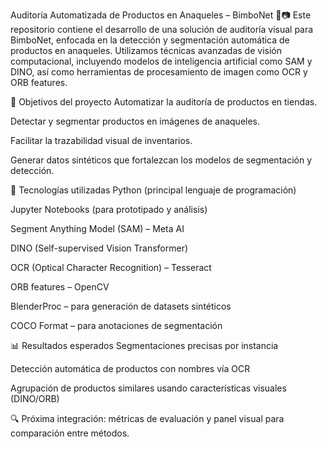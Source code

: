 Auditoría Automatizada de Productos en Anaqueles – BimboNet 🛒📷
Este repositorio contiene el desarrollo de una solución de auditoría visual para BimboNet, enfocada en la detección y segmentación automática de productos en anaqueles. Utilizamos técnicas avanzadas de visión computacional, incluyendo modelos de inteligencia artificial como SAM y DINO, así como herramientas de procesamiento de imagen como OCR y ORB features.

📌 Objetivos del proyecto
Automatizar la auditoría de productos en tiendas.

Detectar y segmentar productos en imágenes de anaqueles.

Facilitar la trazabilidad visual de inventarios.

Generar datos sintéticos que fortalezcan los modelos de segmentación y detección.

🧠 Tecnologías utilizadas
Python (principal lenguaje de programación)

Jupyter Notebooks (para prototipado y análisis)

Segment Anything Model (SAM) – Meta AI

DINO (Self-supervised Vision Transformer)

OCR (Optical Character Recognition) – Tesseract

ORB features – OpenCV

BlenderProc – para generación de datasets sintéticos

COCO Format – para anotaciones de segmentación

📊 Resultados esperados
Segmentaciones precisas por instancia

Detección automática de productos con nombres vía OCR

Agrupación de productos similares usando características visuales (DINO/ORB)

🔍 Próxima integración: métricas de evaluación y panel visual para comparación entre métodos.
